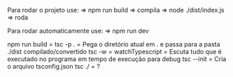 Para rodar o projeto use:
=> npm run build => compila
=> node ./dist/index.js => roda

Para rodar automaticamente use:
=> npm run dev

npm run build = tsc -p . = Pega o diretório atual em . e passa para a pasta ./dist compilado/convertido
tsc -w = watchTypescript = Escuta tudo que é executado no programa em tempo de execução para debug
tsc --init = Cria o arquivo tsconfig.json
tsc ./ = ?

<!-- "https://web.dio.me/lab/explorando-o-estilo-arquitetural-rest-com-nodejs/learning/bf6320bf-5a47-46ca-8dbf-f9eadfad51c4" -->
